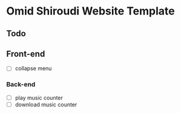 # Omid Shiroudi Website Template

## Todo

## Front-end

- [ ] collapse menu

### Back-end

- [ ] play music counter
- [ ] download music counter
